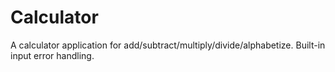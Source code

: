# Calculator
A calculator application for add/subtract/multiply/divide/alphabetize. Built-in input error handling.

